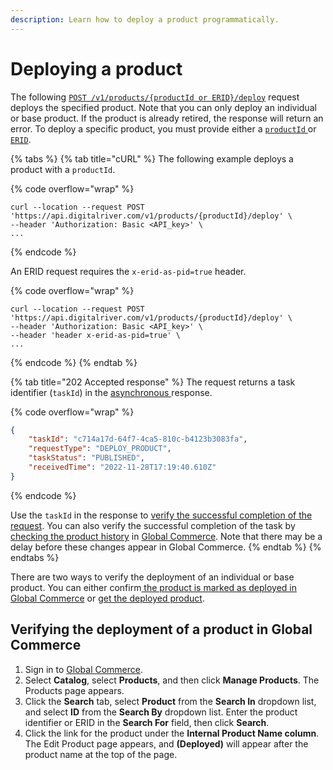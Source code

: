 ```yaml
---
description: Learn how to deploy a product programmatically.
---
```


# Deploying a product

The following [`POST /v1/products/{productId or ERID}/deploy`](https://www.digitalriver.com/docs/commerce-admin-api/#tag/Manage-Product-\(Asynchronous-API\)/paths/\~1v1\~1products\~1%7BproductId%7D\~1deploy/post) request deploys the specified product. Note that you can only deploy an individual or base product. If the product is already retired, the response will return an error. To deploy a specific product, you must provide either a [`productId` ](../../../general-resources/common-shoppers-and-admin-apis-reference/product-identifier.md)or [`ERID`](deploying-a-product.md#externalreferenceid).&#x20;

{% tabs %}
{% tab title="cURL" %}
The following example deploys a product with a `productId`.

{% code overflow="wrap" %}
```http
curl --location --request POST 'https://api.digitalriver.com/v1/products/{productId}/deploy' \
--header 'Authorization: Basic <API_key>' \
...
```
{% endcode %}

An ERID request requires the `x-erid-as-pid=true` header.

{% code overflow="wrap" %}
```http
curl --location --request POST 'https://api.digitalriver.com/v1/products/{productId}/deploy' \
--header 'Authorization: Basic <API_key>' \
--header 'header x-erid-as-pid=true' \
...
```
{% endcode %}
{% endtab %}

{% tab title="202 Accepted response" %}
The request returns a task identifier (`taskId`) in the [asynchronous ](../getting-started.md#asynchronous-and-synchronous-calls)response.

{% code overflow="wrap" %}
```json
{
    "taskId": "c714a17d-64f7-4ca5-810c-b4123b3083fa",
    "requestType": "DEPLOY_PRODUCT",
    "taskStatus": "PUBLISHED",
    "receivedTime": "2022-11-28T17:19:40.610Z"
}
```
{% endcode %}

Use the `taskId` in the response to [verify the successful completion of the request](../get-the-task-status-for-a-product-synchronous-api/getting-the-latest-information-on-a-product-task.md). You can also verify the successful completion of the task by [checking the product history](deploying-a-product.md#product-history-attributes) in [Global Commerce](https://gc.digitalriver.com/gc/ent/login.do). Note that there may be a delay before these changes appear in Global Commerce.&#x20;
{% endtab %}
{% endtabs %}

There are two ways to verify the deployment of an individual or base product. You can either confirm[ the product is marked as deployed in Global Commerce](deploying-a-product.md#verifying-the-deployment-of-a-product-in-global-commerce) or [get the deployed product](../retrieve-products-synchronous-api/getting-a-base-or-individual-product.md#getting-the-deployed-or-retired-versions-of-a-product).

## Verifying the deployment of a product in Global Commerce

1. Sign in to [Global Commerce](https://gc.digitalriver.com/gc/ent/login.do).
2. Select **Catalog**, select **Products**, and then click **Manage Products**. The Products page appears.
3. Click the **Search** tab, select **Product** from the **Search In** dropdown list, and select **ID** from the **Search By** dropdown list. Enter the product identifier or ERID in the **Search For** field, then click **Search**.
4. Click the link for the product under the **Internal Product Name column**. The Edit Product page appears, and **(Deployed)** will appear after the product name at the top of the page.

##
